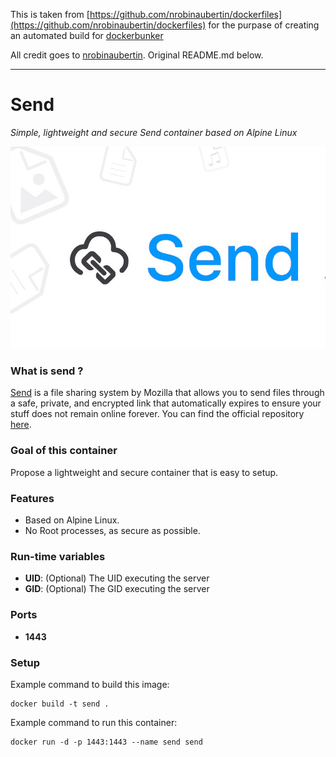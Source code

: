 This is taken from [https://github.com/nrobinaubertin/dockerfiles](https://github.com/nrobinaubertin/dockerfiles) for the purpase of creating an automated build for [dockerbunker](https://github.com/chaosbunker/dockerbunker)

All credit goes to [nrobinaubertin](https://github.com/nrobinaubertin). Original README.md below.

---------------------------

Send
====
*Simple, lightweight and secure Send container based on Alpine Linux*

![send](send.jpg)

### What is send ?
[Send](https://send.firefox.com/) is a file sharing system by Mozilla that allows you to send files through a safe, private, and encrypted link that automatically expires to ensure your stuff does not remain online forever. You can find the official repository [here](https://github.com/mozilla/send).

### Goal of this container
Propose a lightweight and secure container that is easy to setup.

### Features
- Based on Alpine Linux.
- No Root processes, as secure as possible.

### Run-time variables
- **UID**: (Optional) The UID executing the server
- **GID**: (Optional) The GID executing the server

### Ports
- **1443**

### Setup
Example command to build this image:
```
docker build -t send .
```
Example command to run this container:
```
docker run -d -p 1443:1443 --name send send
```
